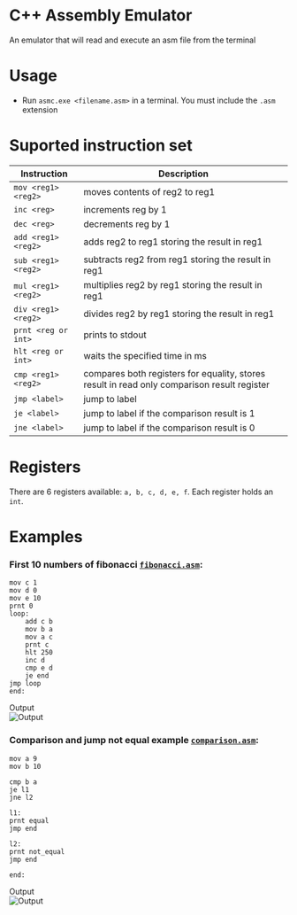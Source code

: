 # C++ Assembly Emulator
An emulator that will read and execute an asm file from the terminal

# Usage
- Run `asmc.exe <filename.asm>` in a terminal. You must include the `.asm` extension

# Suported instruction set
| Instruction         | Description |
| ------------------- | ----------- |
| `mov <reg1> <reg2>` | moves contents of reg2 to reg1 |
| `inc <reg>`         | increments reg by 1 |
| `dec <reg>`         | decrements reg by 1 |
| `add <reg1> <reg2>` | adds reg2 to reg1 storing the result in reg1 |
| `sub <reg1> <reg2>` | subtracts reg2 from reg1 storing the result in reg1 |
| `mul <reg1> <reg2>` | multiplies reg2 by reg1 storing the result in reg1 |
| `div <reg1> <reg2>` | divides reg2 by reg1 storing the result in reg1 |
| `prnt <reg or int>` | prints to stdout |
| `hlt <reg or int>`  | waits the specified time in ms |
| `cmp <reg1> <reg2>` | compares both registers for equality, stores result in read only comparison result register |
| `jmp <label>`       | jump to label |
| `je <label>`        | jump to label if the comparison result is 1 |
| `jne <label>`       | jump to label if the comparison result is 0 |

# Registers
There are 6 registers available: `a, b, c, d, e, f`. Each register holds an `int`.

# Examples
### First 10 numbers of fibonacci [`fibonacci.asm`](https://github.com/michael-gif/assembly-interpreter/blob/main/resources/fibonacci.asm):
```
mov c 1
mov d 0
mov e 10
prnt 0
loop:
    add c b
    mov b a
    mov a c
    prnt c
    hlt 250
    inc d
    cmp e d
    je end
jmp loop
end:
```
Output  
![Output](https://github.com/michael-gif/assembly-interpreter/blob/main/resources/fibonacci_output.png)

### Comparison and jump not equal example [`comparison.asm`](https://github.com/michael-gif/assembly-interpreter/blob/main/resources/comparison.asm):
```
mov a 9
mov b 10

cmp b a
je l1
jne l2

l1:
prnt equal
jmp end

l2:
prnt not_equal
jmp end

end:
```
Output  
![Output](https://github.com/michael-gif/assembly-interpreter/blob/main/resources/jne_output.png)